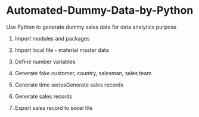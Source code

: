# Automated-Dummy-Data-by-Python
Use Python to generate dummy sales data for data analytics purpose 

1. Import modules and packages

2. Import local file - material master data

3. Define number variables

4. Generate fake customer, country, salesman, sales team

5. Generate time seriesGenerate sales records

6. Generate sales records

7. Export sales record to excel file
